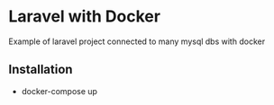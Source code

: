 # Laravel with Docker

Example of laravel project connected to many mysql dbs with docker

## Installation
- docker-compose up